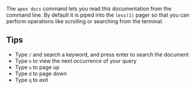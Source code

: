 
The `apex docs` command lets you read this documentation from the command line. By default it is piped into the `less(1)` pager so that you can perform operations like scrolling or searching from the terminal.

## Tips

- Type `/` and search a keyword, and press enter to search the document
- Type `n` to view the next occurrence of your query
- Type `u` to page up
- Type `d` to page down
- Type `q` to exit
